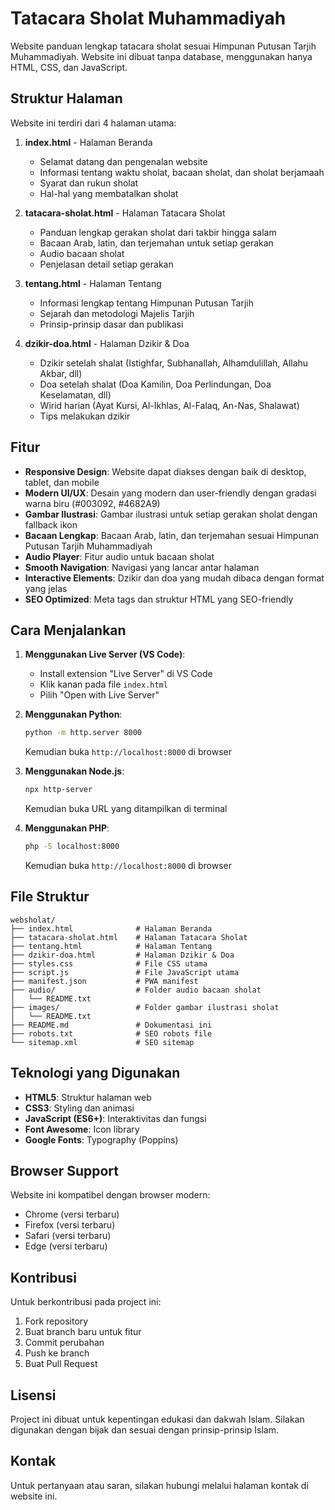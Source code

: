 # Tatacara Sholat Muhammadiyah

Website panduan lengkap tatacara sholat sesuai Himpunan Putusan Tarjih Muhammadiyah. Website ini dibuat tanpa database, menggunakan hanya HTML, CSS, dan JavaScript.

## Struktur Halaman

Website ini terdiri dari 4 halaman utama:

1. **index.html** - Halaman Beranda
   - Selamat datang dan pengenalan website
   - Informasi tentang waktu sholat, bacaan sholat, dan sholat berjamaah
   - Syarat dan rukun sholat
   - Hal-hal yang membatalkan sholat

2. **tatacara-sholat.html** - Halaman Tatacara Sholat
   - Panduan lengkap gerakan sholat dari takbir hingga salam
   - Bacaan Arab, latin, dan terjemahan untuk setiap gerakan
   - Audio bacaan sholat
   - Penjelasan detail setiap gerakan

3. **tentang.html** - Halaman Tentang
   - Informasi lengkap tentang Himpunan Putusan Tarjih
   - Sejarah dan metodologi Majelis Tarjih
   - Prinsip-prinsip dasar dan publikasi

4. **dzikir-doa.html** - Halaman Dzikir & Doa
   - Dzikir setelah shalat (Istighfar, Subhanallah, Alhamdulillah, Allahu Akbar, dll)
   - Doa setelah shalat (Doa Kamilin, Doa Perlindungan, Doa Keselamatan, dll)
   - Wirid harian (Ayat Kursi, Al-Ikhlas, Al-Falaq, An-Nas, Shalawat)
   - Tips melakukan dzikir

## Fitur

- **Responsive Design**: Website dapat diakses dengan baik di desktop, tablet, dan mobile
- **Modern UI/UX**: Desain yang modern dan user-friendly dengan gradasi warna biru (#003092, #4682A9)
- **Gambar Ilustrasi**: Gambar ilustrasi untuk setiap gerakan sholat dengan fallback ikon
- **Bacaan Lengkap**: Bacaan Arab, latin, dan terjemahan sesuai Himpunan Putusan Tarjih Muhammadiyah
- **Audio Player**: Fitur audio untuk bacaan sholat
- **Smooth Navigation**: Navigasi yang lancar antar halaman
- **Interactive Elements**: Dzikir dan doa yang mudah dibaca dengan format yang jelas
- **SEO Optimized**: Meta tags dan struktur HTML yang SEO-friendly

## Cara Menjalankan

1. **Menggunakan Live Server (VS Code)**:
   - Install extension "Live Server" di VS Code
   - Klik kanan pada file `index.html`
   - Pilih "Open with Live Server"

2. **Menggunakan Python**:
   ```bash
   python -m http.server 8000
   ```
   Kemudian buka `http://localhost:8000` di browser

3. **Menggunakan Node.js**:
   ```bash
   npx http-server
   ```
   Kemudian buka URL yang ditampilkan di terminal

4. **Menggunakan PHP**:
   ```bash
   php -S localhost:8000
   ```
   Kemudian buka `http://localhost:8000` di browser

## File Struktur

```
websholat/
├── index.html              # Halaman Beranda
├── tatacara-sholat.html    # Halaman Tatacara Sholat
├── tentang.html            # Halaman Tentang
├── dzikir-doa.html         # Halaman Dzikir & Doa
├── styles.css              # File CSS utama
├── script.js               # File JavaScript utama
├── manifest.json           # PWA manifest
├── audio/                  # Folder audio bacaan sholat
│   └── README.txt
├── images/                 # Folder gambar ilustrasi sholat
│   └── README.txt
├── README.md               # Dokumentasi ini
├── robots.txt              # SEO robots file
└── sitemap.xml             # SEO sitemap
```

## Teknologi yang Digunakan

- **HTML5**: Struktur halaman web
- **CSS3**: Styling dan animasi
- **JavaScript (ES6+)**: Interaktivitas dan fungsi
- **Font Awesome**: Icon library
- **Google Fonts**: Typography (Poppins)

## Browser Support

Website ini kompatibel dengan browser modern:
- Chrome (versi terbaru)
- Firefox (versi terbaru)
- Safari (versi terbaru)
- Edge (versi terbaru)

## Kontribusi

Untuk berkontribusi pada project ini:
1. Fork repository
2. Buat branch baru untuk fitur
3. Commit perubahan
4. Push ke branch
5. Buat Pull Request

## Lisensi

Project ini dibuat untuk kepentingan edukasi dan dakwah Islam. Silakan digunakan dengan bijak dan sesuai dengan prinsip-prinsip Islam.

## Kontak

Untuk pertanyaan atau saran, silakan hubungi melalui halaman kontak di website ini. 